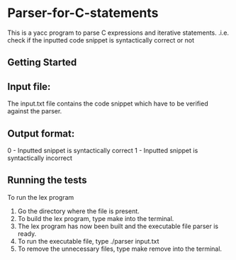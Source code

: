 # Parser-for-C-statements
This is a yacc program to parse C expressions and iterative statements.
.i.e. check if the inputted code snippet is syntactically correct or not

Getting Started
---------------
Input file:
-----------
The input.txt file contains the code snippet which have to be verified against the parser.

Output format:
--------------
0 - Inputted snippet is syntactically correct
1 - Inputted snippet is syntactically incorrect
   
Running the tests
-----------------
To run the lex program
  
1. Go the directory where the file is present.
2. To build the lex program, type make into the terminal.
3. The lex program has now been built and the executable file parser is ready.
4. To run the executable file, type
   ./parser input.txt
5. To remove the unnecessary files, type make remove into the terminal.
